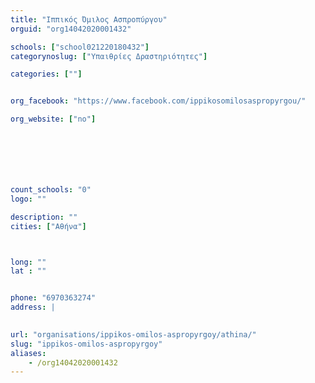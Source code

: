 ```yaml
---
title: "Ιππικός Όμιλος Ασπροπύργου"
orguid: "org14042020001432"

schools: ["school021220180432"]
categorynoslug: ["Υπαιθρίες Δραστηριότητες"]

categories: [""]


org_facebook: "https://www.facebook.com/ippikosomilosaspropyrgou/"

org_website: ["no"]







count_schools: "0"
logo: ""

description: ""
cities: ["Αθήνα"]



long: ""
lat : ""


phone: "6970363274"
address: |
    

url: "organisations/ippikos-omilos-aspropyrgoy/athina/"
slug: "ippikos-omilos-aspropyrgoy"
aliases:
    - /org14042020001432
---
```



